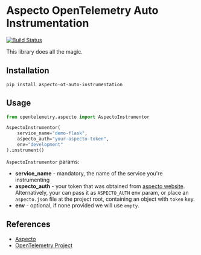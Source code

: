 # Aspecto OpenTelemetry Auto Instrumentation
[![Build Status](https://badge.fury.io/py/aspecto-ot-auto-instrumentation.svg)](https://pypi.org/project/aspecto-ot-auto-instrumentation/)

This library does all the magic.

## Installation
    pip install aspecto-ot-auto-instrumentation


## Usage
```python
from opentelemetry.aspecto import AspectoInstrumentor

AspectoInstrumentor(
    service_name="demo-flask",
    aspecto_auth="your-aspecto-token",
    env="development" 
).instrument()
```

`AspectoInstrumentor` params:  
* **service_name** - mandatory, the name of the service you're instrumenting
* **aspecto_auth** - your token that was obtained from [aspecto website](https://app.aspecto.io/app/integration).  
Alternatively, your can pass it as `ASPECTO_AUTH` env param, or place an `aspecto.json` file at the project root, containing an object with `token` key.
* **env** - optional, if none provided we will use `empty`.



## References

* [Aspecto](https://app.aspecto.io)
* [OpenTelemetry Project](https://opentelemetry.io/)
